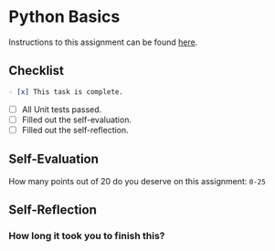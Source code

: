 # Python Basics

Instructions to this assignment can be found [here](https://it3038c.github.io/modules/7/python-basics).

## Checklist

```md
- [x] This task is complete.
```

- [ ] All Unit tests passed.
- [ ] Filled out the self-evaluation.
- [ ] Filled out the self-reflection.

## Self-Evaluation

<!-- (For this assignment, there was 19 exercises checked by 61 automated checks) -->
How many points out of 20 do you deserve on this assignment: `0-25`

## Self-Reflection
<!-- What did you learn that you found interesting -->

### How long it took you to finish this?
